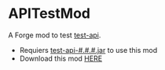 # APITestMod

A Forge mod to test [test-api](https://github.com/Iunius118/test-api).

- Requiers [test-api-#.#.#.jar](https://github.com/Iunius118/test-api/releases) to use this mod
- Download this mod [HERE](https://github.com/Iunius118/APITestMod/releases)
